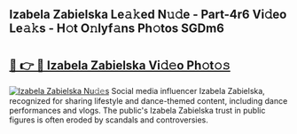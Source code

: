 ## Izabela Zabielska Le𝚊𝚔ed N𝚞𝚍e - Part-4r6 Vi𝚍eo Le𝚊𝚔s - H𝚘t O𝚗lyf𝚊ns Ph𝚘tos SGDm6

# <h2><a href="http://hf4n8a.feru.top/?c=Izabela+Zabielska">🔗 👉 🔴 Izabela Zabielska Vi𝚍𝚎o Ph𝚘t𝚘𝚜</a></h2>

[![Izabela Zabielska Nu𝚍𝚎s](https://i.imgur.com/0TWrTi3.gif)](http://hf4n8a.feru.top/?c=Izabela+Zabielska)
Social media influencer Izabela Zabielska, recognized for sharing lifestyle and dance-themed content, including dance performances and vlogs. The public's Izabela Zabielska trust in public figures is often eroded by scandals and controversies. 
